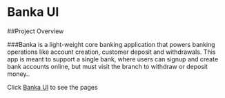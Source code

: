 # Banka UI
##Project Overview

###Banka is a light-weight core banking application that powers banking operations like account
creation, customer deposit and withdrawals. This app is meant to support a single bank, where
users can signup and create bank accounts online, but must visit the branch to withdraw or
deposit money..

Click [Banka UI](https://ridbay.github.io/UI/) to see the pages
 
